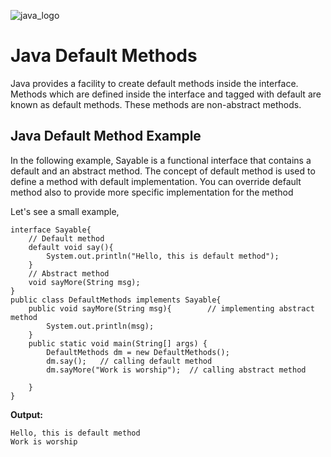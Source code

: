 ![java_logo](https://www.logolynx.com/images/logolynx/3a/3a732a857b97fcdb9ed3fe1197b09a76.png)

# Java Default Methods

Java provides a facility to create default methods inside the interface. Methods which are defined inside the interface and tagged with default are known as default methods. These methods are non-abstract methods.

## Java Default Method Example
In the following example, Sayable is a functional interface that contains a default and an abstract method. The concept of default method is used to define a method with default implementation. You can override default method also to provide more specific implementation for the method

Let's see a small example,

```
interface Sayable{  
    // Default method   
    default void say(){  
        System.out.println("Hello, this is default method");  
    }  
    // Abstract method  
    void sayMore(String msg);  
}  
public class DefaultMethods implements Sayable{  
    public void sayMore(String msg){        // implementing abstract method   
        System.out.println(msg);  
    }  
    public static void main(String[] args) {  
        DefaultMethods dm = new DefaultMethods();  
        dm.say();   // calling default method  
        dm.sayMore("Work is worship");  // calling abstract method  
  
    }  
}
```

**Output:**
```
Hello, this is default method
Work is worship
```